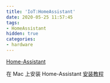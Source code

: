 ```yaml
---
title: 'IoT:HomeAssistant'
date: 2020-05-25 11:57:45
tags:
- HomeAssistant
hidden: true
categories:
- hardware
---
```



[Home-Assistant](https://home-assistant-china.github.io/)

在 Mac 上安装 Home-Assistant [安装教程](https://home-assistant-china.github.io/developers/development_environment/)

